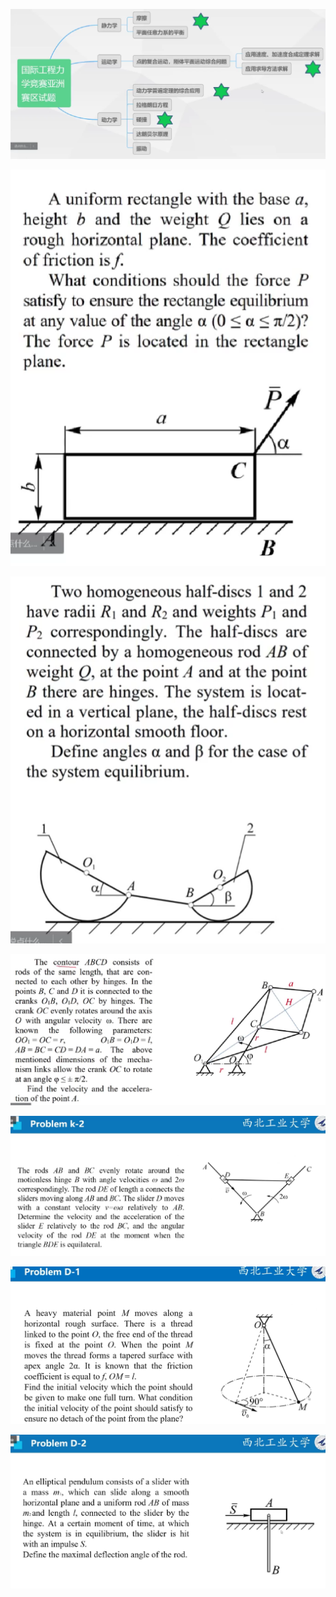 ![](PasteImage/2023-10-21-13-08-23.png)

![](PasteImage/2023-10-21-13-08-39.png)

![](PasteImage/2023-10-21-13-09-11.png)

![](PasteImage/2023-10-21-13-09-36.png)

![](PasteImage/2023-10-21-13-10-04.png)

![](PasteImage/2023-10-21-13-10-26.png)

![](PasteImage/2023-10-21-13-10-40.png)